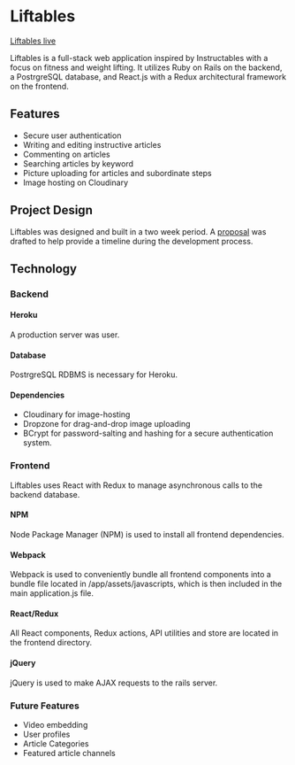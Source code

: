 # Liftables

[Liftables live](http://liftables.herokuapp.com)

Liftables is a full-stack web application inspired by Instructables with a focus on fitness and weight lifting. It utilizes Ruby on Rails on the backend, a PostrgreSQL database, and React.js with a Redux architectural framework on the frontend.

## Features

* Secure user authentication
* Writing and editing instructive articles
* Commenting on articles
* Searching articles by keyword
* Picture uploading for articles and subordinate steps
* Image hosting on Cloudinary

## Project Design

Liftables was designed and built in a two week period. A [proposal](./docs/README.md) was drafted to help provide a timeline during the development process.

## Technology

### Backend

#### Heroku

A production server was user.

#### Database

PostrgreSQL RDBMS is necessary for Heroku.

#### Dependencies

* Cloudinary for image-hosting
* Dropzone for drag-and-drop image uploading
* BCrypt for password-salting and hashing for a secure authentication system.

### Frontend

Liftables uses React with Redux to manage asynchronous calls to the backend database.

#### NPM

Node Package Manager (NPM) is used to install all frontend dependencies.

#### Webpack

Webpack is used to conveniently bundle all frontend components into a bundle file located in /app/assets/javascripts, which is then included in the main application.js file.

#### React/Redux

All React components, Redux actions, API utilities and store are located in the frontend directory.

#### jQuery

jQuery is used to make AJAX requests to the rails server.

### Future Features

* Video embedding
* User profiles
* Article Categories
* Featured article channels
